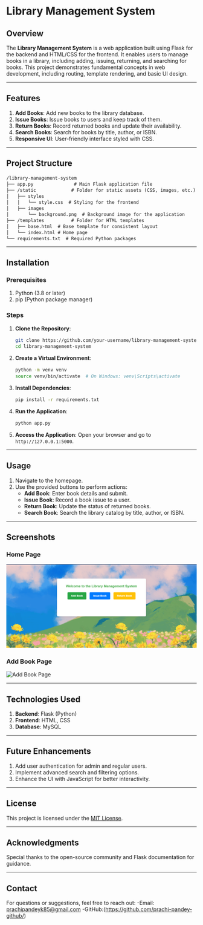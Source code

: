 # Library Management System

## Overview
The **Library Management System** is a web application built using Flask for the backend and HTML/CSS for the frontend. It enables users to manage books in a library, including adding, issuing, returning, and searching for books. This project demonstrates fundamental concepts in web development, including routing, template rendering, and basic UI design.

---

## Features
1. **Add Books**: Add new books to the library database.
2. **Issue Books**: Issue books to users and keep track of them.
3. **Return Books**: Record returned books and update their availability.
4. **Search Books**: Search for books by title, author, or ISBN.
5. **Responsive UI**: User-friendly interface styled with CSS.

---

## Project Structure
```plaintext
/library-management-system
├── app.py               # Main Flask application file
├── /static             # Folder for static assets (CSS, images, etc.)
│   ├── styles
│   │   └── style.css  # Styling for the frontend
│   ├── images
│       └── background.png  # Background image for the application
├── /templates          # Folder for HTML templates
│   ├── base.html  # Base template for consistent layout
│   └── index.html # Home page
└── requirements.txt  # Required Python packages
```

---

## Installation

### Prerequisites
1. Python (3.8 or later)
2. pip (Python package manager)

### Steps
1. **Clone the Repository**:
   ```bash
   git clone https://github.com/your-username/library-management-system.git
   cd library-management-system
   ```

2. **Create a Virtual Environment**:
   ```bash
   python -m venv venv
   source venv/bin/activate  # On Windows: venv\Scripts\activate
   ```

3. **Install Dependencies**:
   ```bash
   pip install -r requirements.txt
   ```

4. **Run the Application**:
   ```bash
   python app.py
   ```

5. **Access the Application**:
   Open your browser and go to `http://127.0.0.1:5000`.

---

## Usage
1. Navigate to the homepage.
2. Use the provided buttons to perform actions:
   - **Add Book**: Enter book details and submit.
   - **Issue Book**: Record a book issue to a user.
   - **Return Book**: Update the status of returned books.
   - **Search Book**: Search the library catalog by title, author, or ISBN.

---

## Screenshots

### Home Page
![Home Page](home.PNG)

### Add Book Page
![Add Book Page](static/images/addbook-screenshot.png)

---

## Technologies Used
1. **Backend**: Flask (Python)
2. **Frontend**: HTML, CSS
3. **Database**: MySQL

---

## Future Enhancements
1. Add user authentication for admin and regular users.
2. Implement advanced search and filtering options.
3. Enhance the UI with JavaScript for better interactivity.

---

## License
This project is licensed under the [MIT License](LICENSE).

---

## Acknowledgments
Special thanks to the open-source community and Flask documentation for guidance.

---

## Contact
For questions or suggestions, feel free to reach out:
-Email: prachipandeyk85@gmail.com 
-GitHub:(https://github.com/prachi-pandey-github/)

